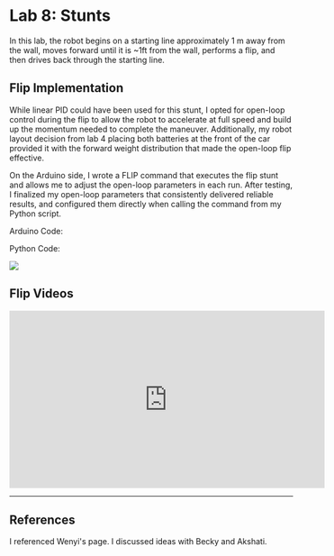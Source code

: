 # Lab 8: Stunts

In this lab, the robot begins on a starting line approximately 1 m away from the wall, moves forward until it is ~1ft from the wall, performs a flip, and then drives back through the starting line.

## Flip Implementation
While linear PID could have been used for this stunt, I opted for open-loop control during the flip to allow the robot to accelerate at full speed and build up the momentum needed to complete the maneuver. Additionally, my robot layout decision from lab 4 placing both batteries at the front of the car provided it with the forward weight distribution that made the open-loop flip effective.

On the Arduino side, I wrote a FLIP command that executes the flip stunt and allows me to adjust the open-loop parameters in each run. After testing, I finalized my open-loop parameters that consistently delivered reliable results, and configured them directly when calling the command from my Python script.

Arduino Code:

Python Code:

![](images/Lab8/distance.jpeg)


## Flip Videos
<iframe width="560" height="315" src="https://www.youtube.com/embed/kqI4PpA5Q6U" frameborder="0" allow="accelerometer; autoplay; encrypted-media; gyroscope; picture-in-picture" allowfullscreen></iframe>

___
## References
 I referenced Wenyi's page. I discussed ideas with Becky and Akshati.
